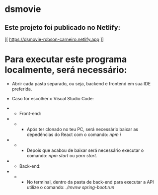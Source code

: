 # dsmovie

## Este projeto foi publicado no Netlify:
[[ https://dsmovie-robson-carneiro.netlify.app ]]

# Para executar este programa localmente, será necessário:
* Abrir cada pasta separado, ou seja, backend e frontend em sua IDE preferida.
* Caso for escolher o Visual Studio Code:
* * Front-end: 
* * * Após ter clonado no teu PC, será necessário baixar as depedências do React com o comando: *npm i*
* * * Depois que acabou de baixar será necessário executar o comando: *npm start* ou *yarn start*.

* * Back-end:
* * * No terminal, dentro da pasta de back-end para executar a API utilize o comando: *./mvnw spring-boot:run*
